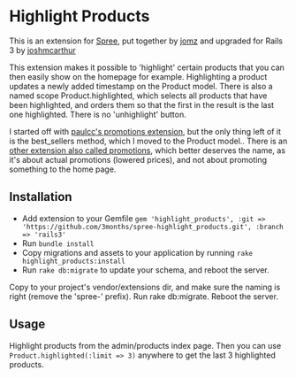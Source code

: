 # Highlight Products

This is an extension for [Spree][1], put together by [jomz][2] and upgraded for Rails 3 by [joshmcarthur][5]

This extension makes it possible to 'highlight' certain products that you can then easily show on the homepage for example. Highlighting a product updates a newly added timestamp on the Product model. There is also a named scope Product.highlighted, which selects all products that have been highlighted, and orders them so that the first in the result is the last one highlighted. There is no 'unhighlight' button.

I started off with [paulcc's promotions extension][3], but the only thing left of it is the best\_sellers method, which I moved to the Product model..
There is an [other extension also called promotions][4], which better deserves the name, as it's about actual promotions (lowered prices), and not about promoting something to the home page.

## Installation
* Add extension to your Gemfile `gem 'highlight_products', :git => 'https://github.com/3months/spree-highlight_products.git', :branch => 'rails3'`
* Run `bundle install`
* Copy migrations and assets to your application by running `rake highlight_products:install`
* Run `rake db:migrate` to update your schema, and reboot the server.

Copy to your project's vendor/extensions dir, and make sure the naming is right (remove the 'spree-' prefix).
Run rake db:migrate.
Reboot the server.

[1]: http://spreecommerce.com/ "Spree: Open Source E-Commerce for Ruby on Rails"
[2]: http://hardcoreforkingaction.com "Hard-core forking action: a low frequency, web-tech blog by Benny Degezelle"
[3]: http://github.com/paulcc/spree-promotions/network "Promotions extension by Paul Callaghan"
[4]: http://ext.spreecommerce.com/extensions/46-promotions "Promotions extension by Marcin Raczkowski"
[5]: http://www.github.com/joshmcarthur

## Usage

Highlight products from the admin/products index page. Then you can use <code>Product.highlighted(:limit => 3)</code> anywhere to get the last 3 highlighted products.

